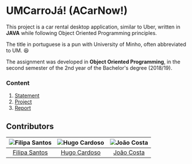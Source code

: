 # UMCarroJá! (ACarNow!)

This project is a car rental desktop application, similar to Uber, written in **JAVA** while following Object Oriented Programming principles.

The title in portuguese is a pun with University of Minho, often abbreviated to UM. :satisfied:

The assignment was developed in **Object Oriented Programming**, in the second semester of the 2nd year of the Bachelor's degree (2018/19).

### Content

1. [Statement](statement.pdf)
2. [Project](project)
3. [Report](report.pdf)

## Contributors

![Filipa Santos][filipa-pic] | ![Hugo Cardoso][hugo-pic] | ![João Costa][cunha-pic]
:---: | :---: | :---:
[Filipa Santos][filipa] | [Hugo Cardoso][hugo] | [João Costa][cunha]

[filipa]: https://github.com/fliper6
[filipa-pic]: https://github.com/fliper6.png?size=120
[hugo]: https://github.com/Abjiri
[hugo-pic]: https://github.com/Abjiri.png?size=120
[cunha]: https://github.com/Jcc20
[cunha-pic]: https://github.com/Jcc20.png?size=120
